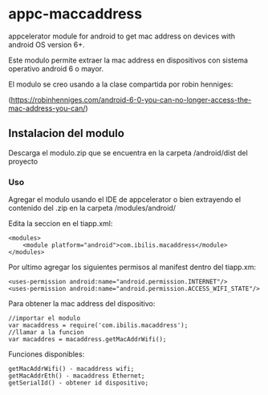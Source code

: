 # appc-maccaddress
appcelerator module for android to get mac address on devices with android OS version 6+.

Este modulo permite extraer la mac address en dispositivos con sistema operativo android 6 o mayor.

El modulo se creo usando a la clase compartida por robin henniges:

(https://robinhenniges.com/android-6-0-you-can-no-longer-access-the-mac-address-you-can/)



## Instalacion del modulo
Descarga el modulo.zip que se encuentra en la carpeta /android/dist del proyecto


### Uso

Agregar el modulo usando el IDE de appcelerator o bien extrayendo el contenido del .zip en la carpeta /modules/android/

Edita la seccion <modules> en el tiapp.xml:
```
<modules>
    <module platform="android">com.ibilis.macaddress</module>
</modules>
```

Por ultimo agregar los siguientes permisos al manifest dentro del tiapp.xm:

```
<uses-permission android:name="android.permission.INTERNET"/>
<uses-permission android:name="android.permission.ACCESS_WIFI_STATE"/>
```


Para obtener la mac address del dispositivo:

```
//importar el modulo
var macaddress = require('com.ibilis.macaddress');
//llamar a la funcion
var macaddres = macaddress.getMacAddrWifi();
```


Funciones disponibles:

```
getMacAddrWifi() - macaddress wifi;
getMacAddrEth() - macaddress Ethernet;
getSerialId() - obtener id dispositivo;

```
